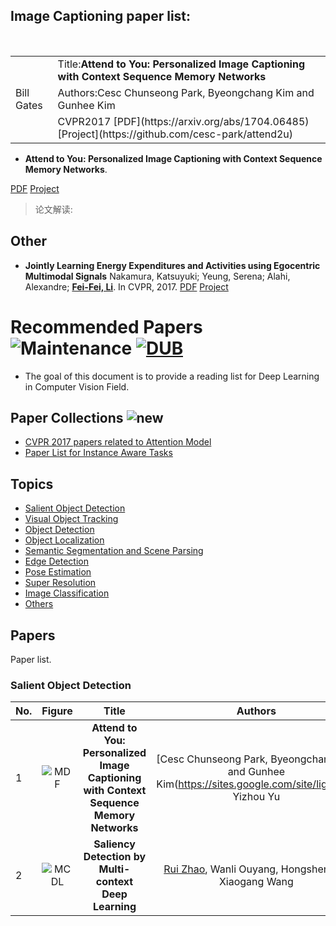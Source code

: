 ## Image Captioning paper list:
<table style="width:100%">
  <tr>
    <td rowspan="3">Bill Gates</td>
    <td>Title:<b>Attend to You: Personalized Image Captioning with Context Sequence Memory Networks</b></td>
  </tr>
  <tr>
    <td>Authors:Cesc Chunseong Park, Byeongchang Kim and Gunhee Kim</td>
  </tr>
  <tr>
    <td>CVPR2017 [PDF](https://arxiv.org/abs/1704.06485) [Project](https://github.com/cesc-park/attend2u)</td>
  </tr>
</table>

- <b>Attend to You: Personalized Image Captioning with Context Sequence Memory Networks</b>.

[PDF](https://arxiv.org/abs/1704.06485) [Project](https://github.com/cesc-park/attend2u)

> 论文解读:

## Other
- <b>Jointly Learning Energy Expenditures and Activities using Egocentric Multimodal Signals</b>
Nakamura, Katsuyuki; Yeung, Serena; Alahi, Alexandre;
[<b>Fei-Fei, Li</b>](http://vision.stanford.edu/publications.html#year2017). In CVPR, 2017.
[PDF](http://vision.stanford.edu/pdf/nakamura2017cvpr.pdf) [Project]()


# Recommended Papers ![Maintenance](https://img.shields.io/maintenance/yes/2017.svg) [![DUB](https://img.shields.io/dub/l/vibe-d.svg)](LICENSE)
- The goal of this document is to provide a reading list for Deep Learning in Computer Vision Field.

## Paper Collections   ![new](https://img.shields.io/badge/docs-New-brightgreen.svg)
- [CVPR 2017 papers related to Attention Model](CVPR2017-Attention-model/README.md)
- [Paper List for Instance Aware Tasks](Instance-Aware-Paper-List/README.md)

## Topics
- [Salient Object Detection](#salient-object-detection)
- [Visual Object Tracking](#visual-object-tracking)
- [Object Detection](#object-detection)
- [Object Localization](#object-localization)
- [Semantic Segmentation and Scene Parsing](#semantic-segmentation-and-scene-parsing)
- [Edge Detection](#edge-detection)
- [Pose Estimation](#pose-estimation)
- [Super Resolution](#super-resolution)
- [Image Classification](#image-classification)
- [Others](#others)

## Papers
Paper list.

### Salient Object Detection
|No.  |Figure   |Title   |Authors  |Pub.  |Links|
|-----|:-----:|:-----:|:-----:|:-----:|:---:|
|1|![MDF](data/MDF.png)|__Attend to You: Personalized Image Captioning with Context Sequence Memory Networks__|[Cesc Chunseong Park, Byeongchang Kim and Gunhee Kim(https://sites.google.com/site/ligb86/), Yizhou Yu|__CVPR 2017__|[PDF](https://arxiv.org/abs/1704.06485) [Project](https://github.com/cesc-park/attend2u)|
|2|![MCDL](data/MCDL.png)|__Saliency Detection by Multi-context Deep Learning__|[Rui Zhao](http://www.ee.cuhk.edu.hk/~rzhao/), Wanli Ouyang, Hongsheng Li, Xiaogang Wang|__CVPR 2015__|[`paper`](http://www.ee.cuhk.edu.hk/~rzhao/project/deepsal_cvpr15/zhaoOLWcvpr15.pdf) [`code`](https://github.com/Robert0812/deepsaldet)|
